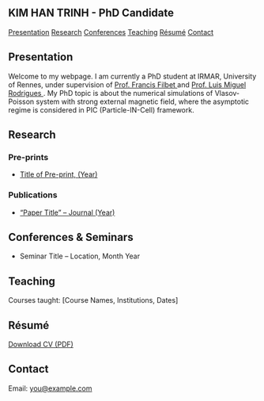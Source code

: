 <!DOCTYPE html>
<html lang="en">
<head>
  <h2> KIM HAN TRINH - PhD Candidate </h2>
</head>
<body>

<nav>
  <a href="#presentation">Presentation</a>
  <a href="#research">Research</a>
  <a href="#conferences">Conferences</a>
  <a href="#teaching">Teaching</a>
  <a href="#resume">Résumé</a>
  <a href="#contact">Contact</a>
</nav>

<section id="presentation">
  <h2>Presentation</h2>
  <p> Welcome to my webpage. I am currently a PhD student at IRMAR, University of Rennes, under supervision of <a href="https://www.math.univ-toulouse.fr/~ffilbet/"> Prof. Francis Filbet </a> and <a href="https://perso.univ-rennes1.fr/luis-miguel.rodrigues/recherche.html"> Prof. Luis Miguel Rodrigues </a> . My PhD topic is about the numerical simulations of Vlasov-Poisson system with strong external magnetic field, where the asymptotic regime is considered in PIC (Particle-IN-Cell) framework. </> 
  </p>
</section>

<section id="research">
  <h2>Research</h2>
  <h3>Pre-prints</h3>
  <ul>
    <li><a href="#">Title of Pre-print, (Year)</a></li>
  </ul>
  <h3>Publications</h3>
  <ul>
    <li><a href="#">“Paper Title” – Journal (Year)</a></li>
  </ul>
</section>

<section id="conferences">
  <h2>Conferences & Seminars</h2>
  <ul>
    <li>Seminar Title – Location, Month Year</li>
  </ul>
</section>

<section id="teaching">
  <h2>Teaching</h2>
  <p>Courses taught: [Course Names, Institutions, Dates]</p>
</section>

<section id="resume">
  <h2>Résumé</h2>
  <p><a href="Documents/Your_CV.pdf" target="_blank">Download CV (PDF)</a></p>
</section>

<section id="contact">
  <h2>Contact</h2>
  <p>Email: <a href="mailto:you@example.com">you@example.com</a></p>
</section>

</body>
</html>
